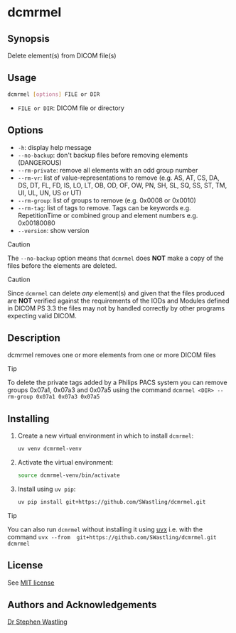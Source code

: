 # dcmrmel

## Synopsis
Delete element(s) from DICOM file(s)

## Usage

```bash
dcmrmel [options] FILE or DIR
```
- `FILE or DIR`: DICOM file or directory

## Options
- `-h`: display help message
- `--no-backup`: don't backup files before removing elements (DANGEROUS)
- `--rm-private`: remove all elements with an odd group number
- `--rm-vr`: list of value-representations to remove (e.g. AS, AT, CS, 
DA, DS, DT, FL, FD, IS, LO, LT, OB, OD, OF, OW, PN, SH, SL, SQ, SS, ST, TM, UI, 
UL, UN, US or UT)
- `--rm-group`: list of groups to remove (e.g. 0x0008 or 0x0010)
- `--rm-tag`: list of tags to remove. Tags can be keywords e.g. 
RepetitionTime or combined group and element numbers e.g. 0x00180080
- `--version`: show version

> [!CAUTION]
> The `--no-backup` option means that `dcmrmel` does **NOT** make a copy of 
> the files before the elements are deleted.  

> [!CAUTION]
> Since `dcmrmel` can delete _any_ element(s) and given that the files produced 
> are **NOT** verified against the requirements of the IODs and Modules defined 
> in DICOM PS 3.3 the files may not by handled correctly by other programs 
> expecting valid DICOM.  

## Description
dcmrmel removes one or more elements from one or more DICOM files

> [!TIP]
> To delete the private tags added by a Philips PACS system you can remove 
> groups 0x07a1, 0x07a3 and 0x07a5 using the command
> `dcmrmel <DIR> --rm-group 0x07a1 0x07a3 0x07a5`

## Installing
1. Create a new virtual environment in which to install `dcmrmel`:

    ```bash
    uv venv dcmrmel-venv
    ```
   
2. Activate the virtual environment:

    ```bash
    source dcmrmel-venv/bin/activate
    ```

4. Install using `uv pip`:
    ```bash
    uv pip install git+https://github.com/SWastling/dcmrmel.git
    ```
   
> [!TIP]
> You can also run `dcmrmel` without installing it using 
>[uvx](https://docs.astral.sh/uv/guides/tools/) i.e. with the command 
>`uvx --from  git+https://github.com/SWastling/dcmrmel.git dcmrmel`

## License
See [MIT license](./LICENSE)


## Authors and Acknowledgements
[Dr Stephen Wastling](mailto:stephen.wastling@nhs.net)

